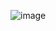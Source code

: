 ![image](https://github.com/Abhishek-Bharti1/vscode_sidebar_app/assets/97494868/ead048ea-63e8-4ce0-b591-aa7b22bc68d6)
